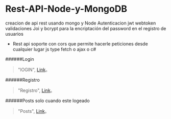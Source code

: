 # Rest-API-Node-y-MongoDB

creacion de api rest usando mongo y Node Autenticacion jwt webtoken validaciones Joi y bcrypt para la encriptación del password en el registro de usuarios

- Rest api soporte con cors que permite hacerle peticiones desde cualquier lugar js type fetch o ajax o c#

######Login

> "lOGIN", [Link](http://localhost:3000/api/usuario/login)。

######Registro

> "Registro", [Link](http://localhost:3000/api/usuario/registro)。

######Posts solo cuando este logeado

> "Posts", [Link](http://localhost:3000/posts)。

